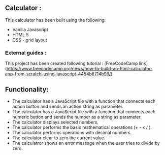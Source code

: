 ## Calculator :

This calculator has been built using the following:
* Vanilla Javascript
* HTML 5
* CSS - grid layout

### External guides :
This project has been created following tutorial :
[FreeCodeCamp link] (https://www.freecodecamp.org/news/how-to-build-an-html-calculator-app-from-scratch-using-javascript-4454b8714b98/)

## Functionality: 

* The calculator has a JavaScript file with a function that connects each action button and sends an action string as parameter. 
* The calculator has a JavaScript file with a function that connects each numeric button and sends the number as a string as parameter.
* The calculator displays selected numbers.
* The calculator performs the basic mathematical operations (+ - x / ).
* The calculator performs operations with decimal numbers.
* The calculator clear to zero the current value.
* The calculatror shows an error message when the user tries to divide by zero.
